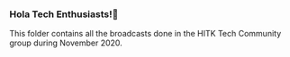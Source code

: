 ### **Hola Tech Enthusiasts!🤩**

This folder contains all the broadcasts done in the HITK Tech Community group during November 2020.

